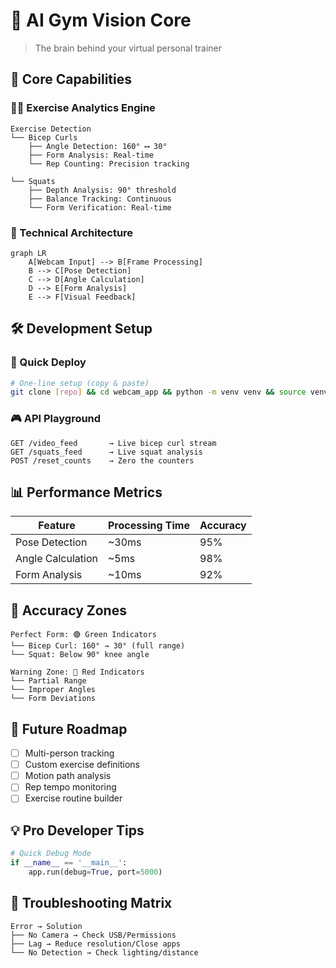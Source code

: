 # 🤖 AI Gym Vision Core

> The brain behind your virtual personal trainer

## 🎯 Core Capabilities

### 🏋️‍♂️ Exercise Analytics Engine

```
Exercise Detection
└── Bicep Curls
    ├── Angle Detection: 160° ⟷ 30°
    ├── Form Analysis: Real-time
    └── Rep Counting: Precision tracking

└── Squats
    ├── Depth Analysis: 90° threshold
    ├── Balance Tracking: Continuous
    └── Form Verification: Real-time
```

### 🔬 Technical Architecture

```mermaid
graph LR
    A[Webcam Input] --> B[Frame Processing]
    B --> C[Pose Detection]
    C --> D[Angle Calculation]
    D --> E[Form Analysis]
    E --> F[Visual Feedback]
```

## 🛠 Development Setup

### 🔧 Quick Deploy

```bash
# One-line setup (copy & paste)
git clone [repo] && cd webcam_app && python -m venv venv && source venv/bin/activate && pip install -r requirements.txt && python app.py
```

### 🎮 API Playground

```http
GET /video_feed       → Live bicep curl stream
GET /squats_feed      → Live squat analysis
POST /reset_counts    → Zero the counters
```

## 📊 Performance Metrics

| Feature           | Processing Time | Accuracy |
| ----------------- | --------------- | -------- |
| Pose Detection    | ~30ms           | 95%      |
| Angle Calculation | ~5ms            | 98%      |
| Form Analysis     | ~10ms           | 92%      |

## 🎯 Accuracy Zones

```
Perfect Form: 🟢 Green Indicators
└── Bicep Curl: 160° → 30° (full range)
└── Squat: Below 90° knee angle

Warning Zone: 🔴 Red Indicators
└── Partial Range
└── Improper Angles
└── Form Deviations
```

## 🔮 Future Roadmap

- [ ] Multi-person tracking
- [ ] Custom exercise definitions
- [ ] Motion path analysis
- [ ] Rep tempo monitoring
- [ ] Exercise routine builder

## 💡 Pro Developer Tips

```python
# Quick Debug Mode
if __name__ == '__main__':
    app.run(debug=True, port=5000)
```

## 🐛 Troubleshooting Matrix

```
Error → Solution
├── No Camera → Check USB/Permissions
├── Lag → Reduce resolution/Close apps
└── No Detection → Check lighting/distance
```
